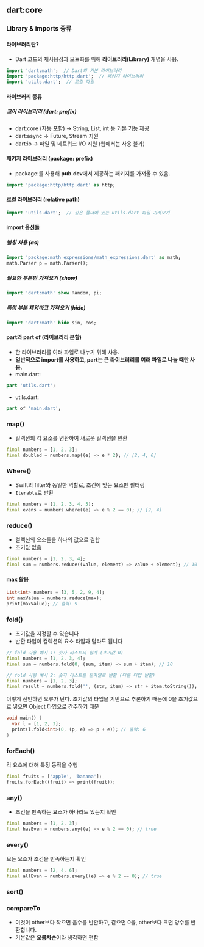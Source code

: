## dart:core



### Library & imports 종류



#### 라이브러리란?

- Dart 코드의 재사용성과 모듈화를 위해 **라이브러리(Library)** 개념을 사용.

```dart
import 'dart:math';  // Dart의 기본 라이브러리
import 'package:http/http.dart';  // 패키지 라이브러리
import 'utils.dart';  // 로컬 파일
```



#### 라이브러리 종류

##### 코어 라이브러리 (dart: prefix)

- dart:core (자동 포함) → String, List, int 등 기본 기능 제공
- dart:async → Future, Stream 지원
- dart:io → 파일 및 네트워크 I/O 지원 (웹에서는 사용 불가)

#### 패키지 라이브러리 (package: prefix)

- package:를 사용해 **pub.dev**에서 제공하는 패키지를 가져올 수 있음.

```dart
import 'package:http/http.dart' as http;
```



#### 로컬 라이브러리 (relative path)

```dart
import 'utils.dart';  // 같은 폴더에 있는 utils.dart 파일 가져오기
```





#### import 옵션들

##### **별칭 사용 (as)**

```dart
import 'package:math_expressions/math_expressions.dart' as math;
math.Parser p = math.Parser();
```

##### 필요한 부분만 가져오기 (show)

```dart
import 'dart:math' show Random, pi;
```

##### 특정 부분 제외하고 가져오기 (hide)

```dart
import 'dart:math' hide sin, cos;
```



#### part와 part of (라이브러리 분할)

- 한 라이브러리를 여러 파일로 나누기 위해 사용.
- **일반적으로 import를 사용하고, part는 큰 라이브러리를 여러 파일로 나눌 때만 사용.**
- main.dart:

```dart
part 'utils.dart';
```

- utils.dart:

```dart
part of 'main.dart';
```





### map()

- 컬렉션의 각 요소를 변환하여 새로운 컬렉션을 반환

```dart
final numbers = [1, 2, 3];
final doubled = numbers.map((e) => e * 2); // [2, 4, 6]
```



### Where()

- Swift의 filter와 동일한 역할로, 조건에 맞는 요소만 필터링
- `Iterable`로 반환

```dart
final numbers = [1, 2, 3, 4, 5];
final evens = numbers.where((e) => e % 2 == 0); // [2, 4]
```



### reduce()

- 컬렉션의 요소들을 하나의 값으로 결합
- 초기값 없음

```dart
final numbers = [1, 2, 3, 4];
final sum = numbers.reduce((value, element) => value + element); // 10
```

#### max 활용



```dart
List<int> numbers = [3, 5, 2, 9, 4];
int maxValue = numbers.reduce(max);
print(maxValue); // 출력: 9
```



### fold()

- 초기값을 지정할 수 있습니다
- 반환 타입이 컬렉션의 요소 타입과 달라도 됩니다

```dart
// fold 사용 예시 1: 숫자 리스트의 합계 (초기값 0)
final numbers = [1, 2, 3, 4];
final sum = numbers.fold(0, (sum, item) => sum + item); // 10

// fold 사용 예시 2: 숫자 리스트를 문자열로 변환 (다른 타입 반환)
final numbers = [1, 2, 3];
final result = numbers.fold('', (str, item) => str + item.toString()); // "123"
```





이렇게 선언하면 오류가 난다. 초기값의 타입을 기반으로 추론하기 때문에 0을 초기값으로 넣으면 Object 타입으로 간주하기 때문

```dart
void main() {
  var l = [1, 2, 3];
  print(l.fold<int>(0, (p, e) => p + e)); // 출력: 6
}
```



### forEach()

각 요소에 대해 특정 동작을 수행

```dart
final fruits = ['apple', 'banana'];
fruits.forEach((fruit) => print(fruit));
```



### any()

- 조건을 만족하는 요소가 하나라도 있는지 확인

```dart
final numbers = [1, 2, 3];
final hasEven = numbers.any((e) => e % 2 == 0); // true
```



### every()

모든 요소가 조건을 만족하는지 확인

```dart
final numbers = [2, 4, 6];
final allEven = numbers.every((e) => e % 2 == 0); // true
```









### sort()

### compareTo

- 이것이 other보다 작으면 음수를 반환하고, 같으면 0을, other보다 크면 양수를 반환합니다.
- 기본값은 **오름차순**이라 생각하면 편함

